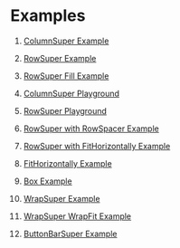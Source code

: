 # Examples

1. <a href="https://github.com/marcglasberg/assorted_layout_widgets/blob/master/example/lib/main_column_super.dart">ColumnSuper Example</a>        

2. <a href="https://github.com/marcglasberg/assorted_layout_widgets/blob/master/example/lib/main_row_super.dart">RowSuper Example</a>

3. <a href="https://github.com/marcglasberg/assorted_layout_widgets/blob/master/example/lib/main_row_super_fill.dart">RowSuper Fill Example</a>

4. <a href="https://github.com/marcglasberg/assorted_layout_widgets/blob/master/example/lib/main_column_super_playground.dart">ColumnSuper Playground</a>        

5. <a href="https://github.com/marcglasberg/assorted_layout_widgets/blob/master/example/lib/main_row_super_playground.dart">RowSuper Playground</a>

6. <a href="https://github.com/marcglasberg/assorted_layout_widgets/blob/master/example/lib/main_row_spacer.dart">RowSuper with RowSpacer Example</a>

7. <a href="https://github.com/marcglasberg/assorted_layout_widgets/blob/master/example/lib/main_row_super_with_fit_horizontally.dart">RowSuper with FitHorizontally Example</a>

8. <a href="https://github.com/marcglasberg/assorted_layout_widgets/blob/master/example/lib/main_fit_horizontally.dart">FitHorizontally Example</a>

9. <a href="https://github.com/marcglasberg/assorted_layout_widgets/blob/master/example/lib/main_box.dart">Box Example</a>
   
10. <a href="https://github.com/marcglasberg/assorted_layout_widgets/blob/master/example/lib/main_wrap_super.dart">WrapSuper Example</a>

11. <a href="https://github.com/marcglasberg/assorted_layout_widgets/blob/master/example/lib/main_wrap_super_fit.dart">WrapSuper WrapFit Example</a>

12. <a href="https://github.com/marcglasberg/assorted_layout_widgets/blob/master/example/lib/main_button_bar_super.dart">ButtonBarSuper Example</a>
